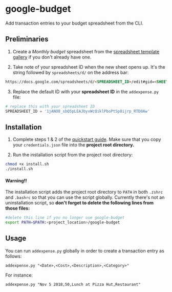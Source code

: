 # google-budget
Add transaction entries to your budget spreadsheet from the CLI.

## Preliminaries
 1. Create a *Monthly budget* spreadsheet from the [spreadsheet template gallery](https://docs.google.com/spreadsheets/u/0/?ftv=1&folder=0ACoSgW1iveL-Uk9PVA) if you don't already have one.

 2. Take note of your spreadsheet ID when the new sheet opens up. It's the string followed by `spreadsheets/d/` on the address bar:

``` html
https://docs.google.com/spreadsheets/d/<SPREADSHEET_ID>/edit#gid=<SHEET_ID>
```

 3. Replace the default ID with your **spreadsheet ID** in the `addexpense.py` file:
``` python
# replace this with your spreadsheet ID
SPREADSHEET_ID = '1jANO8_sbQ5pLEAJbyxWcQiklPboPtSp8ijrp_RTD0Aw'
```

## Installation
 1. Complete steps 1 & 2 of the [quickstart guide](https://developers.google.com/sheets/api/quickstart/python). Make sure that you copy your `credentials.json` file into the **project root directory.**

 2. Run the installation script from the project root directory:
``` sh
chmod +x install.sh
./install.sh
```
#### Warning!!
The installation script adds the project root directory to `PATH` in both `.zshrc` and `.bashrc` so that you can use the script globally. Currently there's not an uninstallation script, so **don't forget to delete the following lines from those files:**

``` sh
#delete this line if you no longer use google-budget
export PATH=$PATH:<project_location>/google-budget
```

## Usage
You can run `addexpense.py` globally in order to create a transaction entry as follows:
```
addexpense.py "<Date>,<Cost>,<Description>,<Category>"
```
For instance:
```
addexpense.py "Nov 5 2018,50,Lunch at Pizza Hut,Restaurant"
```

